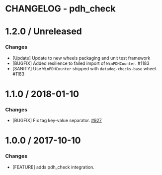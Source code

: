 # CHANGELOG - pdh_check

1.2.0 / Unreleased
==================

### Changes

* [Update] Update to new wheels packaging and unit test framework
* [BUGFIX] Added resilience to failed import of `WinPDHCounter`. #1183
* [SANITY] Use `WinPDHCounter` shipped with `datadog-checks-base` wheel. #1183

1.1.0 / 2018-01-10
==================

### Changes

* [BUGFIX] Fix tag key-value separator. [#927][]

1.0.0 / 2017-10-10
==================

### Changes

* [FEATURE] adds pdh_check integration.

<!--- The following link definition list is generated by PimpMyChangelog --->
[#927]: https://github.com/DataDog/integrations-core/issues/927
